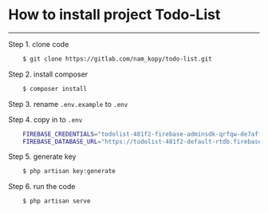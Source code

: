 # How to install project Todo-List
<hr>

Step 1. clone code 
```sh
    $ git clone https://gitlab.com/nam_kopy/todo-list.git
```
Step 2. install composer 
```sh
    $ composer install
``` 
Step 3. rename `.env.example` to `.env`

Step 4. copy in to `.env`
```sh
    FIREBASE_CREDENTIALS="todolist-481f2-firebase-adminsdk-qrfqw-de7aff476f.json"
    FIREBASE_DATABASE_URL="https://todolist-481f2-default-rtdb.firebaseio.com/"
``` 
Step 5. generate key
```sh
    $ php artisan key:generate
``` 
Step 6. run the code 
```sh
    $ php artisan serve
``` 
